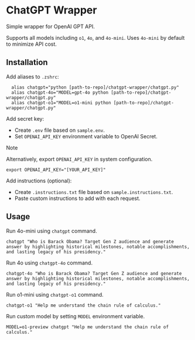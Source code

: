 # ChatGPT Wrapper

Simple wrapper for OpenAI GPT API.

Supports all models including `o1`, `4o`, and `4o-mini`. Uses `4o-mini` by default to minimize API cost.

## Installation

Add aliases to `.zshrc`:

```shell
  alias chatgpt="python [path-to-repo]/chatgpt-wrapper/chatgpt.py"
  alias chatgpt-4o="MODEL=gpt-4o python [path-to-repo]/chatgpt-wrapper/chatgpt.py"
  alias chatgpt-o1="MODEL=o1-mini python [path-to-repo]/chatgpt-wrapper/chatgpt.py"
```

Add secret key:

- Create `.env` file based on `sample.env`.
- Set `OPENAI_API_KEY` environment variable to OpenAI Secret.

> [!NOTE]
> Alternatively, export `OPENAI_API_KEY` in system configuration.
> ```shell
> export OPENAI_API_KEY="[YOUR_API_KEY]"
> ```

Add instructions (optional):

- Create `.instructions.txt` file based on `sample.instructions.txt`.
- Paste custom instructions to add with each request.

## Usage

Run 4o-mini using `chatgpt` command.
```shell
chatgpt "Who is Barack Obama? Target Gen Z audience and generate answer by highlighting historical milestones, notable accomplishments, and lasting legacy of his presidency."
```

Run 4o using `chatgpt-4o` command.
```shell
chatgpt-4o "Who is Barack Obama? Target Gen Z audience and generate answer by highlighting historical milestones, notable accomplishments, and lasting legacy of his presidency."
```

Run o1-mini using `chatgpt-o1` command.
```shell
chatgpt-o1 "Help me understand the chain rule of calculus."
```

Run custom model by setting `MODEL` environment variable.
```shell
MODEL=o1-preview chatgpt "Help me understand the chain rule of calculus."
```
